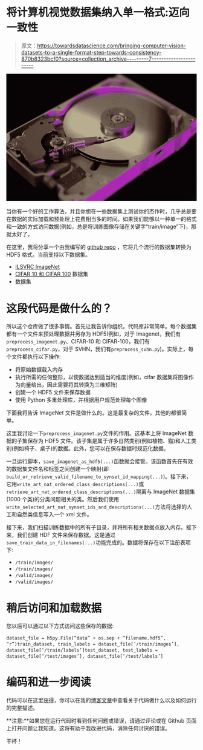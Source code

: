 # 将计算机视觉数据集纳入单一格式:迈向一致性

> 原文：<https://towardsdatascience.com/bringing-computer-vision-datasets-to-a-single-format-step-towards-consistency-870b8323bcf0?source=collection_archive---------7----------------------->

![](img/1b88b97c5972207d5dbdb8e1fe9f2acf.png)

当你有一个好的工作算法，并且你想在一些数据集上测试你的杰作时，几乎总是要在数据的实际加载和预处理上花费相当多的时间。如果我们能够以一种单一的格式和一致的方式访问数据(例如，总是将训练图像存储在关键字“train/image”下)，那就太好了。

在这里，我将分享一个由我编写的 [github repo](https://github.com/thushv89/PreprocessingBenchmarkDatasets) ，它将几个流行的数据集转换为 HDF5 格式。当前支持以下数据集。

*   [ILSVRC ImageNet](http://www.image-net.org/challenges/LSVRC/)
*   [CIFAR 10 和 CIFAR 100](https://www.cs.toronto.edu/~kriz/cifar.html) 数据集
*   数据集

# 这段代码是做什么的？

所以这个仓库做了很多事情。首先让我告诉你组织。代码库非常简单。每个数据集都有一个文件来预处理数据并另存为 HDF5(例如，对于 Imagenet，我们有`preprocess_imagenet.py`、CIFAR-10 和 CIFAR-100，我们有`preprocess_cifar.py`，对于 SVHN，我们有`preprocess_svhn.py`)。实际上，每个文件都执行以下操作:

*   将原始数据载入内存
*   执行所需的任何整形，以使数据达到适当的维度(例如，cifar 数据集将图像作为向量给出，因此需要将其转换为三维矩阵)
*   创建一个 HDF5 文件来保存数据
*   使用 Python 多重处理库，并根据用户规范处理每个图像

下面我将告诉 ImageNet 文件是做什么的。这是最复杂的文件，其他的都很简单。

这里我讨论一下`preprocess_imagenet.py`文件的作用。这基本上将 ImageNet 数据的子集保存为 HDF5 文件。该子集是属于许多自然类别(例如植物、猫)和人工类别(例如椅子、桌子)的数据。此外，您可以在保存数据时规范化数据。

一旦运行脚本，`save_imagenet_as_hdf5(...)`函数就会接管。该函数首先在有效的数据集文件名和标签之间创建一个映射(即`build_or_retrieve_valid_filename_to_synset_id_mapping(...)`)。接下来，它用`write_art_nat_ordered_class_descriptions(...)`或`retrieve_art_nat_ordered_class_descriptions(...)`隔离与 ImageNet 数据集(1000 个类)的分类问题相关的类。然后我们使用`write_selected_art_nat_synset_ids_and_descriptions(...)`方法将选择的人工和自然类信息写入一个 xml 文件。

接下来，我们扫描训练数据中的所有子目录，并将所有相关数据点放入内存。接下来，我们创建 HDF 文件来保存数据。这是通过`save_train_data_in_filenames(...)`功能完成的。数据将保存在以下注册表项下:

*   `/train/images/`
*   `/train/images/`
*   `/valid/images/`
*   `/valid/images/`

# 稍后访问和加载数据

您以后可以通过以下方式访问这些保存的数据:

```
dataset_file = h5py.File(“data” + os.sep + “filename.hdf5”, “r”)train_dataset, train_labels = dataset_file[‘/train/images’], dataset_file[‘/train/labels’]test_dataset, test_labels = dataset_file[‘/test/images’], dataset_file[‘/test/labels’]
```

# 编码和进一步阅读

代码可以在这里[获得](https://github.com/thushv89/PreprocessingBenchmarkDatasets)，你可以在我的[博客文章](http://www.thushv.com/computer_vision/bringing-computer-vision-datasets-to-a-single-format-step-towards-consistency/)中查看关于代码做什么以及如何运行的完整描述。

**注意:**如果您在运行代码时看到任何问题或错误，请通过评论或在 Github 页面上打开问题让我知道。这将有助于我改进代码，消除任何讨厌的错误。

干杯！